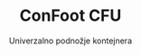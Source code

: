 ---
title: "ConFoot CFU"
subtitle: "Univerzalno podnožje kontejnera"
mainImage: "/images/products/confoot-cfu-main.jpg"
gallery:
  - "/images/products/confoot-cfu-1.jpg"
  - "/images/products/confoot-cfu-2.jpg"
  - "/images/products/confoot-cfu-3.jpg"
shortDescription: "ConFoot CFU je univerzalno podnožje kontejnera dizajnirano za višenamjensko rukovanje kontejnerima u različitim okruženjima."
technicalDescription: "ConFoot CFU je izrađen od visokokvalitetnog čelika i opremljen je našim patentiranim mehanizmom zaključavanja za sigurno pričvršćivanje na kutne konstrukcije kontejnera."
videoID: "HDhFIRA-oZU"
specifications:
  - name: "Težina"
    value: "24 kg"
  - name: "Nosivost"
    value: "34 tons"
  - name: "Dimenzije"
    value: "45 × 30 × 25 cm"
  - name: "Materijal"
    value: "Visokokvalitetni čelik"
price: "€1,250"
pricingNotes: "Dostupni popusti za veće količine. Obratite nam se za prilagođene ponude."
buyLink: "/contact"
howToUse: |
  1. Postavite CFU ispod kuta kontejnera
  2. Aktivirajte mehanizam zaključavanja
  3. Provjerite je li pričvršćivanje sigurno
  4. Ponavljajte za sve potrebne kutove
benefits:
  - title: "Univerzalna kompatibilnost"
    description: "Radi sa svim standardnim transportnim kontejnerima bez obzira na proizvođača"
  - title: "Brza montaža"
    description: "Jedan operater može postaviti uređaj za manje od 5 minuta po jedinici"
  - title: "Učinkovitost prostora"
    description: "Kompaktan dizajn omogućava pohranu u skučenim prostorima kada se ne koristi"
  - title: "Ekonomski isplativo"
    description: "Smanjuje potrebu za specijaliziranom opremom za dizanje, štedeći operativne troškove"
  - title: "Višenamjenska primjena"
    description: "Pogodno za razne industrije uključujući logistiku, proizvodnju i građevinarstvo"
  - title: "Poboljšan radni tijek"
    description: "Optimizira procese rukovanja kontejnerima, poboljšavajući operativnu učinkovitost"
articleContent: |
  ## Što je ConFoot CFU?

  ConFoot CFU je univerzalno rješenje za podnožje kontejnera osmišljeno za pružanje maksimalne višenamjenskosti i kompatibilnosti među različitim vrstama kontejnera. Ovaj inovativni sustav nudi pouzdan i učinkovit način rukovanja kontejnerima bez potrebe za teškom mehanizacijom ili specijaliziranom opremom. CFU model se ističe svojom sposobnošću rada s gotovo svim standardnim transportnim kontejnerima, čineći ga idealnim izborom za tvrtke koje rukovode različitim vrstama kontejnera.

  ## Kako radi

  ConFoot CFU se izravno pričvršćuje za kutne konstrukcije kontejnera, pružajući stabilnu podlogu za utovar, istovar i privremeno skladištenje. Njegov univerzalni dizajn osigurava kompatibilnost s gotovo svim standardnim transportnim kontejnerima, čineći ga idealnim rješenjem za tvrtke koje rukovode različitim vrstama kontejnera. Jednostavan mehanizam pričvršćivanja omogućava brzu montažu i demontažu, znatno smanjujući vrijeme i resurse potrebne za operacije rukovanja kontejnerima.

  ## Kako ConFoot CFU radi

  ### Osnovni mehanizam

  ConFoot CFU koristi inovativni univerzalni sustav pričvršćivanja koji sigurno spaja na kutne konstrukcije kontejnera bez obzira na proizvođača. Ova višenamjenskost postiže se posebnim mehanizmom stezanja dizajniranim za prilagodbu različitim konfiguracijama kutnih konstrukcija. Izrađen od visokokvalitetnog čelika, svaki uređaj osigurava izvanrednu izdržljivost, a istovremeno ga jedan operater može rukovati i instalirati.

  Proces pričvršćivanja je jednostavan i zahtijeva minimalnu obuku. Operateri mogu postaviti CFU ispod kuta kontejnera, aktivirati mehanizam zaključavanja i provjeriti sigurno pričvršćivanje prije nastavka. Ova jednostavnost omogućava brzu montažu u raznim operativnim uvjetima, od prometnih luka do udaljenih gradilišta.

  ### Prednosti mehanizma

  1. **Univerzalna primjena**: Adaptivni dizajn CFU-a radi s kontejnerima svih glavnih proizvođača, eliminirajući probleme kompatibilnosti.
  2. **Operativna jednostavnost**: Intuitivan sustav pričvršćivanja brzo se savladava, smanjujući zahtjeve za obukom i operativne pogreške.
  3. **Učinkovitost vremena**: Operacije rukovanja kontejnerima mogu se dovršiti u djeliću vremena u usporedbi s tradicionalnim metodama koje zahtijevaju tešku mehanizaciju.
  4. **Optimizacija resursa**: Smanjenjem ovisnosti o specijaliziranoj opremi, CFU omogućava učinkovitiju raspodjelu resursa.

  Mehanizam CFU-a predstavlja značajan napredak u tehnologiji rukovanja kontejnerima, nudeći rješenje koje kombinira višenamjenskost, jednostavnost i učinkovitost u jednom proizvodu.

  ## Primjene ConFoot CFU

  ### Raznolike logističke operacije
  ConFoot CFU se ističe u raznolikim logističkim operacijama gdje se redovito rukuje različitim vrstama kontejnera. Njegova univerzalna kompatibilnost čini ga posebno vrijednim u multimodalnim transportnim čvorištima, gdje se susreću kontejneri različitih proizvođača i brodarskih linija. Sposobnost sustava da radi s različitim vrstama kontejnera eliminira potrebu za višestrukim specijaliziranim rješenjima za rukovanje, optimizirajući operacije i smanjujući troškove opreme.

  ### Distribucijski centri male veličine
  Za manje distribucijske centre koji ne mogu opravdati trošak stalne opreme za rukovanje kontejnerima, ConFoot CFU pruža idealno rješenje. Njegova prenosiva priroda i jednostavnost korištenja omogućuju tim objektima učinkovito upravljanje isporukom kontejnera bez ulaganja u skupu infrastrukturu. Ova pristupačnost otvara nove mogućnosti za tvrtke koje žele proširiti svoje distribucijske kapacitete bez značajnih kapitalnih izdataka.

  ### Proizvodni pogoni
  Proizvodni pogoni koriste prednosti CFU-a u kreiranju fleksibilnih rasporeda proizvodnje. Omogućavajući precizno pozicioniranje kontejnera tamo gdje je potrebno, sustav olakšava upravljanje zalihama po principu just-in-time i učinkovite proizvodne procese. Sposobnost brzog preuređivanja kontejnera također podržava agilne proizvodne procese koji zahtijevaju čestu rekonfiguraciju radnog prostora i raspodjelu resursa.

  Prilagodljivost ConFoot CFU-a čini ga ključnim alatom za moderne operacije u logistici i proizvodnji, pružajući fleksibilnost potrebnu za odgovor na promjenjive tržišne zahtjeve i operativne potrebe.

  ### Prednosti i ograničenja

  #### Prednosti

  ConFoot CFU nudi značajne prednosti za operacije rukovanja kontejnerima. Njegova univerzalna kompatibilnost eliminira potrebu za višestrukim specijaliziranim sustavima za rukovanje, smanjujući troškove opreme i pojednostavljujući upravljanje zalihama. Prenosivost sustava omogućava primjenu na različitim lokacijama, pružajući operativnu fleksibilnost koju stalna oprema ne može osigurati. Dodatno, jednostavnost rada CFU-a smanjuje zahtjeve za obukom i omogućava brzu implementaciju u novim okruženjima. Izdržljiva konstrukcija osigurava dugoročnu pouzdanost, dok kompaktan dizajn minimizira prostor za skladištenje kada se ne koristi.

  #### Ograničenja

  Unatoč svojoj višenamjenskosti, ConFoot CFU ima nekoliko ograničenja koja treba razmotriti. Ručni način rada sustava možda nije pogodan za operacije s velikim obujmom posla, gdje bi automatizirana rješenja mogla biti učinkovitija. Iako CFU značajno smanjuje potrebu za teškom mehanizacijom, ne eliminira je u potpunosti za sve scenarije rukovanja kontejnerima. Dodatno, iznimno neravne površine mogu predstavljati izazove za stabilnu montažu, što u nekim slučajevima zahtijeva dodatne pripreme lokacije. Ove faktore treba uzeti u obzir prilikom razmatranja CFU-a za specifična operativna okruženja.

  ## Budući razvoj

  ### Planirana unapređenja
  ConFoot CFU se i dalje razvija uz niz planiranih unapređenja u budućnosti. Napori u razvoju usmjereni su na daljnje smanjenje težine svake jedinice uz održavanje ili poboljšanje nosivosti. Inovacije u materijalima istražuju se radi uvođenja naprednih kompozita koji nude superioran omjer čvrstoće i težine. Dodatno, ergonomska poboljšanja su dizajnirana kako bi dodatno pojednostavila proces pričvršćivanja i smanjila umor operatera tijekom duljeg korištenja.

  ### Mogućnosti integracije
  Buduće verzije ConFoot CFU-a imat će poboljšane mogućnosti integracije sa sustavima upravljanja skladištima i platformama za praćenje logistike. Razvijaju se digitalni senzori za praćenje raspodjele opterećenja i stabilnosti u stvarnom vremenu, pružajući vrijedne podatke za optimizaciju sigurnosti i učinkovitosti. Ove pametne značajke omogućit će da CFU postane dio povezanog logističkog ekosustava, podržavajući odlučivanje temeljeno na podacima i rasporede preventivnog održavanja.

  Ovi kontinuirani razvojni napori osiguravaju da će ConFoot CFU nastaviti ispunjavati promjenjive potrebe industrije logistike i proizvodnje, održavajući svoju poziciju vodećeg rješenja za višenamjensko rukovanje kontejnerima.
---